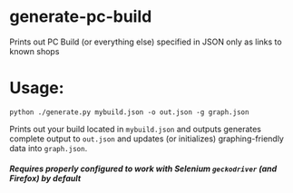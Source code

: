 # generate-pc-build
Prints out PC Build (or everything else) specified in JSON only as links to known shops

# Usage:
`python ./generate.py mybuild.json -o out.json -g graph.json`

Prints out your build located in `mybuild.json` and outputs generates complete output to `out.json` and updates (or initializes) graphing-friendly data into `graph.json`.

##### Requires properly configured to work with Selenium `geckodriver` (and Firefox) by default
